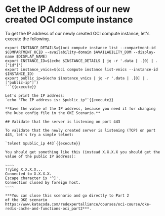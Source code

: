 # Get the IP Address of our new created OCI compute instance

To get the IP address of our newly created OCI compute instance, let's execute the following.

```
export INSTANCE_DETAILS=$(oci compute instance list --compartment-id $COMPARTMENT_OCID --availability-domain $AVAILABILITY_DOM --display-name $DISPLAY_NAME)
export INSTANCE_ID=$(echo $INSTANCE_DETAILS | jq -r '.data | .[0] | .["id"]')
export instance_vnics=$(oci compute instance list-vnics --instance-id $INSTANCE_ID)
export public_ip=$(echo $instance_vnics | jq -r '.data | .[0] | .["public-ip"]')
```{{execute}}

Let's print the IP address:
`echo "The IP address is: $public_ip"`{{execute}}

**Save the value of the IP address, because you need it for changing the kube config file in the OKE Scenario.**

## Validate that the server is listening on port 443

To validate that the newly created server is listening (TCP) on port 443, let's try a simple telnet:

`telnet $public_ip 443`{{execute}}

You should get something like this (instead X.X.X.X you should get the value of the public IP address):

~~~~
Trying X.X.X.X...
Connected to X.X.X.X.
Escape character is '^]'.
Connection closed by foreign host.
~~~~

***You can close this scenario and go directly to Part 2 
of the OKE scenario https://www.katacoda.com/redexpertalliance/courses/oci-course/oke-redis-cache-and-functions-oci_part2***.